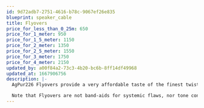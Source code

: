 ```yaml
---
id: 9d72adb7-2751-4616-b78c-9067ef26e835
blueprint: speaker_cable
title: Flyovers
price_for_less_than_0_25m: 650
price_for_1_meter: 950
price_for_1_5_meter: 1150
price_for_2_meter: 1350
price_for_2_5_meter: 1550
price_for_3_meter: 1750
price_for_4_meter: 2150
updated_by: a00f84a2-73c3-4b20-bc6b-8ff14df49968
updated_at: 1667906756
description: |-
  AgPur226 Flyovers provide a very affordable taste of the finest twisted pairs of solid, pure Ag used in all ArgentPur formulations, conveniently terminated in bananas. When overlaid onto existing high-performance cables (especially all-copper), they usually add soundstage air and detail to an already acceptable presentation...especially with reference-level components upstream and superlative software files and/or superb vinyl.

  Note that Flyovers are not band-aids for systemic flaws, nor tone controls that eliminate existing problems in the treble octaves due to silver-plated conductors, low-res files or lesser tweeters, for example. Achieving a completely holistic musical presentation across all octaves is then achieved with a complete AgPur Speaker Cable as the next magical step. Flyovers offer a taste of pure silver frosting before eating the cake!
---
```

